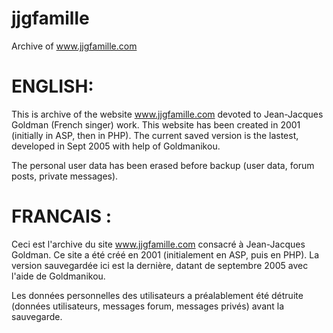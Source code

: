 jjgfamille
==========

Archive of www.jjgfamille.com

ENGLISH:
========
This is archive of the website www.jjgfamille.com devoted to Jean-Jacques Goldman (French singer) work.
This website has been created in 2001 (initially in ASP, then in PHP).
The current saved version is the lastest, developed in Sept 2005 with help of Goldmanikou.

The personal user data has been erased before backup (user data, forum posts, private messages).

FRANCAIS :
==========
Ceci est l'archive du site www.jjgfamille.com consacré à Jean-Jacques Goldman.
Ce site a été créé en 2001 (initialement en ASP, puis en PHP).
La version sauvegardée ici est la dernière, datant de septembre 2005 avec l'aide de Goldmanikou.

Les données personnelles des utilisateurs a préalablement été détruite (données utilisateurs, messages forum, messages privés) avant la sauvegarde.
